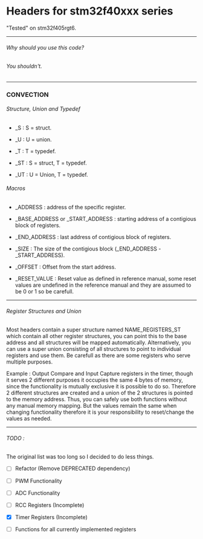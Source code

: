 # Headers for stm32f40xxx series

"Tested" on stm32f405rgt6.

---

###### Why should you use this code?

###### You shouldn't.

---

### CONVECTION

###### Structure, Union and Typedef

- _S : S = struct.

- _U : U = union.

- _T : T = typedef.

- _ST : S = struct, T = typedef.

- _UT : U = Union, T = typedef.

###### Macros

- _ADDRESS : address of the specific register.

- _BASE_ADDRESS or _START_ADDRESS : starting address of a contigious block of registers.

- _END_ADDRESS : last address of contigious block of registers.

- _SIZE : The size of the contigious block (_END_ADDRESS - _START_ADDRESS).

- _OFFSET : Offset from the start address.

- _RESET_VALUE : Reset value as defined in reference manual, some reset values are undefined in the reference manual and they are assumed to be 0 or 1 so be carefull.

---

###### Register Structures and Union

Most headers contain a super structure named NAME_REGISTERS_ST which contain all other register structures,  you can point this to the base address and all structures will be mapped automatically. Alternatively, you can use a super union consisting of all structures to point to individual registers and use them. Be carefull as there are some registers who serve multiple purposes.

Example : Output Compare and Input Capture registers in the timer, though it serves 2 different purposes it occupies the same 4 bytes of memory, since the functionality is mutually exclusive it is possible to do so. Therefore 2 different structures are created and a union of the 2 structures is pointed to the memory address. Thus, you can safely use both functions without any manual memory mapping. But the values remain the same when changing functionality therefore it is your responsibility to reset/change the values as needed. 

---



###### TODO :

The original list was too long so I decided to do less things.

- [ ] Refactor (Remove DEPRECATED dependency)

- [ ] PWM Functionality

- [ ] ADC Functionality

- [ ] RCC Registers (Incomplete)

- [x] Timer Registers (Incomplete)

- [ ] Functions for all currently implemented registers
